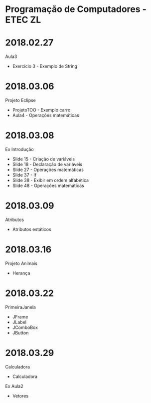 # Programação de Computadores - ETEC ZL
# 2018.02.27
Aula3
- Exercício 3 - Exemplo de String

# 2018.03.06
Projeto Eclipse
- ProjetoTOO - Exemplo carro
- Aula4 - Operações matemáticas

# 2018.03.08
Ex Introdução
- Slide 15 - Criação de variáveis
- Slide 18 - Declaração de variáveis
- Slide 27 - Operações matemáticas
- Slide 37 - If
- Slide 38 - Exibir em ordem alfabética
- Slide 48 - Operações matemáticas

# 2018.03.09
Atributos 
- Atributos estáticos

# 2018.03.16
Projeto Animais 
- Herança

# 2018.03.22
PrimeiraJanela
- JFrame
- JLabel
- JComboBox
- JButton

# 2018.03.29
Calculadora
- Calculadora

Ex Aula2 
- Vetores
